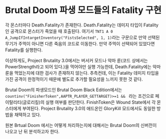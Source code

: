 # Brutal Doom 파생 모드들의 Fatality 구현

각 몬스터마다 Death.Fatality가 존재한다. Death.Fatality는 데미지 타입이 Fatality인 공격으로 몬스터가 죽었을 때 호출된다. 여기서 `TNT1 A 0 A_JumpIfIntargetInventory("FistsSelected", 1, 1)`라는 구문으로 만약 선택된 무기가 주먹이 아니면 다른 죽음의 코드로 이동한다. 만약 주먹이 선택되어 있었다면 Fatality를 실행한다.

이상하게도, Project Brutality 3.0에서는 버서커 모드나 악마 룬(코드 상에서는 PowerStrength라고 되어 있다.)을 먹어야만 실행 가능한데, Death.Fatality에는 악마 룬을 먹었는지에 대한 검사가 존재하지 않는다. 추측컨데, 이는 Fatality 데미지 타입을 가진 공격이 한정적이기 때문에 별도로 추가할 필요성을 느끼지 못한 것 같다.

Brutal Doom의 파생모드인 Brutal Doom Black Edition에서는 `countinv("FinisherToken",AAPTR_PLAYER_GETTARGET)>=1 && ` 라는 조건으로 페이탈리티(글로리킬)의 실행 여부를 판단한다. FinishToken은 Wound State에서 각 몬스터에게 부여된다. Project Brutality 3.0의 애드온인 GloryKill 모드에서도 동일한 방법을 채택하고 있다.

원본 Brtual Doom 에서는 어떻게 처리하는지에 대해서는 Brutal Doom의 신버전이 나오고 난 뒤 분석하고자 한다.